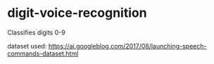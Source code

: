 # digit-voice-recognition


Classifies digits 0-9

dataset used: https://ai.googleblog.com/2017/08/launching-speech-commands-dataset.html
